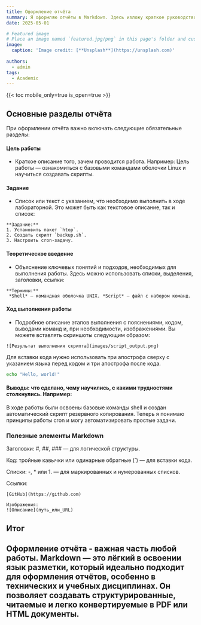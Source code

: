 ```yaml
---
title: Оформление отчёта
summary: Я оформляю отчёты в Markdown. Здесь изложу краткое руководство по созданию отчётов. На фото представлен пример структуры отчёта.
date: 2025-05-01

# Featured image
# Place an image named `featured.jpg/png` in this page's folder and customize its options here.
image:
  caption: 'Image credit: [**Unsplash**](https://unsplash.com)'
  
authors:
  - admin
tags:
  - Academic
---
```


{{< toc mobile_only=true is_open=true >}}

## Основные разделы отчёта
При оформлении отчёта важно включать следующие обязательные разделы:
#### Цель работы
- Краткое описание того, зачем проводится работа. Например:
Цель работы — ознакомиться с базовыми командами оболочки Linux и научиться создавать скрипты.
#### Задание
- Список или текст с указанием, что необходимо выполнить в ходе лабораторной. Это может быть как текстовое описание, так и список:
```
**Задание:**
1. Установить пакет `htop`.
2. Создать скрипт `backup.sh`.
3. Настроить cron-задачу.
```
#### Теоретическое введение
- Объяснение ключевых понятий и подходов, необходимых для выполнения работы. Здесь можно использовать списки, выделения, заголовки, ссылки:
```
**Термины:**
 *Shell* — командная оболочка UNIX. *Script* — файл с набором команд.
```

#### Ход выполнения работы
- Подробное описание этапов выполнения с пояснениями, кодом, выводами команд и, при необходимости, изображениями.
Вы можете вставлять скриншоты следующим образом:
```
![Результат выполнения скрипта](images/script_output.png)
```
Для вставки кода нужно использовать три апострофа сверху с указанием языка перед кодом и три апострофа после кода.

```bash
echo "Hello, world!"
```
#### Выводы: что сделано, чему научились, с какими трудностями столкнулись. Например:

В ходе работы были освоены базовые команды shell и создан автоматический скрипт резервного копирования. Теперь я понимаю принципы работы cron и могу автоматизировать простые задачи.

### Полезные элементы Markdown

Заголовки: #, ##, ### — для логической структуры.

Код: тройные кавычки или одинарные обратные (`) — для вставки кода.

Списки: -, * или 1. — для маркированных и нумерованных списков.

Ссылки:
```
[GitHub](https://github.com)

Изображения:
![Описание](путь_или_URL)
```
## Итог

Оформление отчёта - важная часть любой работы. Markdown — это лёгкий в освоении язык разметки, который идеально подходит для оформления отчётов, особенно в технических и учебных дисциплинах. Он позволяет создавать структурированные, читаемые и легко конвертируемые в PDF или HTML документы.
---










